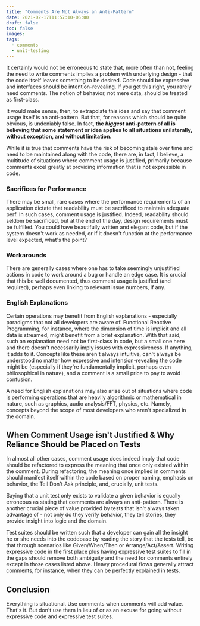 ```yaml
---
title: "Comments Are Not Always an Anti-Pattern"
date: 2021-02-17T11:57:10-06:00
draft: false
toc: false
images:
tags:
  - comments
  - unit-testing
---
```


It certainly would not be erroneous to state that, more often than not, feeling the need to write comments implies a problem with underlying design - that the code itself leaves something to be desired. Code should be expressive and interfaces should be intention-revealing. If you get this right, you rarely need comments. The notion of behavior, not mere data, should be treated as first-class.

It would make sense, then, to extrapolate this idea and say that comment usage itself is an anti-pattern. But that, for reasons which should be quite obvious, is undeniably false. In fact, **the *biggest* anti-pattern of all is believing that some statement or idea applies to all situations unilaterally, without exception, and without limitation.**

While it is true that comments have the risk of becoming stale over time and need to be maintained along with the code, there are, in fact, I believe, a multitude of situations where comment usage is justified, primarily because comments excel greatly at providing information that is not expressible in code.

### Sacrifices for Performance

There may be small, rare cases where the performance requirements of an application dictate that readability must be sacrificed to maintain adequate perf. In such cases, comment usage is justified. Indeed, readability should seldom be sacrificed, but at the end of the day, design requirements must be fulfilled. You could have beautifully written and elegant code, but if the system doesn't work as needed, or if it doesn't function at the performance level expected, what's the point?

### Workarounds

There are generally cases where one has to take seemingly unjustified actions in code to work around a bug or handle an edge case. It is crucial that this be well documented, thus comment usage is justified (and required), perhaps even linking to relevant issue numbers, if any.

### English Explanations

Certain operations may benefit from English explanations - especially paradigms that not all developers are aware of. Functional Reactive Programming, for instance, where the dimension of time is implicit and all data is streamed, might benefit from a brief explanation. With that said, such an explanation need not be first-class in code, but a small one here and there doesn't necessarily imply issues with expressiveness. If anything, it adds to it. Concepts like these aren't always intuitive, can't always be understood no matter how expressive and intension-revealing the code might be (especially if they're fundamentally implicit, perhaps even philosophical in nature), and a comment is a small price to pay to avoid confusion.

A need for English explanations may also arise out of situations where code is performing operations that are heavily algorithmic or mathematical in nature, such as graphics, audio analysis/FFT, physics, etc. Namely, concepts beyond the scope of most developers who aren't specialized in the domain.

## When Comment Usage isn't Justified & Why Reliance Should be Placed on Tests

In almost all other cases, comment usage does indeed imply that code should be refactored to express the meaning that once only existed within the comment. During refactoring, the meaning once implied in comments should manifest itself within the code based on proper naming, emphasis on behavior, the Tell Don't Ask principle, and, crucially, unit tests. 

Saying that a unit test only exists to validate a given behavior is equally erroneous as stating that comments are always an anti-pattern. There is another crucial piece of value provided by tests that isn't always taken advantage of - not only do they verify behavior, they tell stories, they provide insight into logic and the domain.

Test suites should be written such that a developer can gain all the insight he or she needs into the codebase by reading the story that the tests tell, be that through scenarios like Given/When/Then or Arrange/Act/Assert. Writing expressive code in the first place plus having expressive test suites to fill in the gaps should remove both ambiguity and the need for comments entirely except in those cases listed above. Heavy procedural flows generally attract comments, for instance, when they can be perfectly explained in tests.

## Conclusion

Everything is situational. Use comments when comments will add value. That's it. But don't use them in lieu of or as an excuse for going without expressive code and expressive test suites.